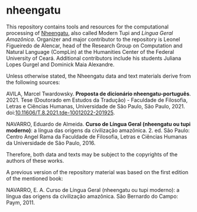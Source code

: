 # nheengatu
This repository contains tools and resources for the computational processing of [Nheengatu](https://glottolog.org/resource/languoid/id/nhen1239), also called Modern Tupi and *Língua Geral Amazônica*. Organizer and major contributor to the repository is Leonel Figueiredo de Alencar, head of the Research Group on Computation and Natural Language (CompLin) at the Humanities Center of the Federal University of Ceará. Additional contributors include his students Juliana Lopes Gurgel and Dominick Maia Alexandre.

Unless otherwise stated, the Nheengatu data and text materials derive from the following sources:

AVILA, Marcel Twardowsky. **Proposta de dicionário nheengatu-português**. 2021. Tese (Doutorado em Estudos da Tradução) - Faculdade de Filosofia, Letras e Ciências Humanas, Universidade de São Paulo, São Paulo, 2021. doi:[10.11606/T.8.2021.tde-10012022-201925](https://doi.org/10.11606/T.8.2021.tde-10012022-201925).

NAVARRO, Eduardo de Almeida. **Curso de Língua Geral (nheengatu ou tupi moderno)**: a língua das origens da civilização amazônica. 2. ed. São Paulo: Centro Angel Rama da Faculdade de Filosofia, Letras e Ciências Humanas da Universidade de São Paulo, 2016.


Therefore, both data and texts may be subject to the copyrights of the authors of these works.

A previous version of the repository material was based on the first edition of the mentioned book:

NAVARRO, E. A. Curso de Língua Geral (nheengatu ou tupi moderno): a língua das origens da civilização amazônica. São Bernardo do Campo: Paym, 2011.
